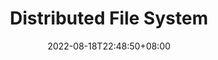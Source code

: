 ---
title: "Distributed File System"
description: 
date: 2022-08-18T22:48:50+08:00
image: 
math: 
license: 
hidden: false
comments: true
draft: false
---